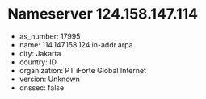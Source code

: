 # Nameserver 124.158.147.114

* as_number: 17995
* name: 114.147.158.124.in-addr.arpa.
* city: Jakarta
* country: ID
* organization: PT iForte Global Internet
* version: Unknown
* dnssec: false
